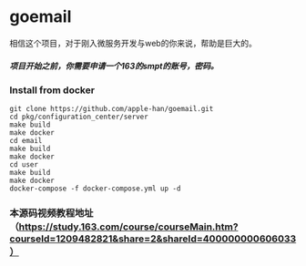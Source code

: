# goemail
相信这个项目，对于刚入微服务开发与web的你来说，帮助是巨大的。
##### 项目开始之前，你需要申请一个163的smpt的账号，密码。
### Install from docker 
    git clone https://github.com/apple-han/goemail.git
    cd pkg/configuration_center/server
    make build
    make docker
    cd email
    make build
    make docker
    cd user
    make build
    make docker
    docker-compose -f docker-compose.yml up -d
### 本源码视频教程地址（https://study.163.com/course/courseMain.htm?courseId=1209482821&share=2&shareId=400000000606033）
